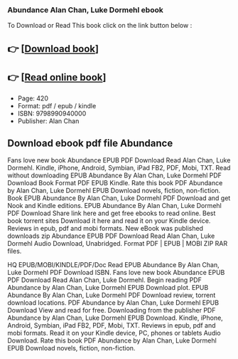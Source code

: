 ### Abundance Alan Chan, Luke Dormehl ebook

To Download or Read This book click on the link button below :

## 👉  [**[Download book](http://filesbooks.info/download.php?group=book&from=github.com&id=718966&lnk=1066 "Download book")**]

## 👉  [**[Read online book](http://filesbooks.info/download.php?group=book&from=github.com&id=718966&lnk=1066 "Read online book")**]


* Page: 420
* Format: pdf / epub / kindle
* ISBN: 9798990940000
* Publisher: Alan Chan



## Download ebook pdf file Abundance


Fans love new book Abundance EPUB PDF Download Read Alan Chan, Luke Dormehl. Kindle, iPhone, Android, Symbian, iPad FB2, PDF, Mobi, TXT. Read without downloading EPUB Abundance By Alan Chan, Luke Dormehl PDF Download Book Format PDF EPUB Kindle. Rate this book PDF Abundance by Alan Chan, Luke Dormehl EPUB Download novels, fiction, non-fiction. Book EPUB Abundance By Alan Chan, Luke Dormehl PDF Download and get Nook and Kindle editions. EPUB Abundance By Alan Chan, Luke Dormehl PDF Download Share link here and get free ebooks to read online. Best book torrent sites Download it here and read it on your Kindle device. Reviews in epub, pdf and mobi formats. New eBook was published downloads zip Abundance EPUB PDF Download Read Alan Chan, Luke Dormehl Audio Download, Unabridged. Format PDF | EPUB | MOBI ZIP RAR files.

HQ EPUB/MOBI/KINDLE/PDF/Doc Read EPUB Abundance By Alan Chan, Luke Dormehl PDF Download ISBN. Fans love new book Abundance EPUB PDF Download Read Alan Chan, Luke Dormehl. Begin reading PDF Abundance by Alan Chan, Luke Dormehl EPUB Download plot. EPUB Abundance By Alan Chan, Luke Dormehl PDF Download review, torrent download locations. PDF Abundance by Alan Chan, Luke Dormehl EPUB Download View and read for free. Downloading from the publisher PDF Abundance by Alan Chan, Luke Dormehl EPUB Download. Kindle, iPhone, Android, Symbian, iPad FB2, PDF, Mobi, TXT. Reviews in epub, pdf and mobi formats. Read it on your Kindle device, PC, phones or tablets Audio Download. Rate this book PDF Abundance by Alan Chan, Luke Dormehl EPUB Download novels, fiction, non-fiction.





